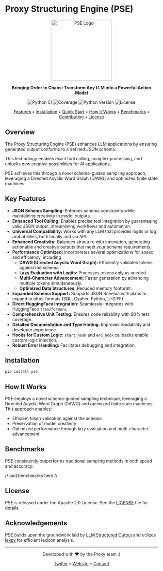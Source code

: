 # Proxy Structuring Engine (PSE)

<p align="center">
  <img src="path_to_your_logo.png" alt="PSE Logo" width="200"/>
</p>

<p align="center">
  <strong>Bringing Order to Chaos: Transform Any LLM into a Powerful Action Model</strong>
</p>

<p align="center">
  <img src="https://github.com/TheProxyCompany/proxy-structuring-engine/actions/workflows/python-app.yml/badge.svg" alt="Python CI"/>
  <img src="https://img.shields.io/badge/coverage-90%25-brightgreen" alt="Coverage"/>
  <img src="https://img.shields.io/badge/python-3.11%20%7C%203.12-blue" alt="Python Version"/>
  <img src="https://img.shields.io/badge/license-Apache%202.0-blue" alt="License"/>
</p>

<p align="center">
  <a href="#key-features">Features</a> •
  <a href="#installation">Installation</a> •
  <a href="#quick-start">Quick Start</a> •
  <a href="#how-it-works">How It Works</a> •
  <a href="#benchmarks">Benchmarks</a> •
  <a href="#contributing">Contributing</a> •
  <a href="#license">License</a>
</p>

## Overview

The Proxy Structuring Engine (PSE) enhances LLM applications by ensuring generated output conforms to a defined JSON schema.

This technology enables exact tool calling, complex processing, and unlocks new creative possibilities for AI applications.

PSE achieves this through a novel schema-guided sampling approach, leveraging a Directed Acyclic Word Graph (DAWG) and optimized finite state machines.

## Key Features

* **JSON Schema Sampling:** Enforces schema constraints while maintaining creativity in model outputs.
* **Enhanced Tool Calling:** Enables precise tool integration by guaranteeing valid JSON output, streamlining workflows and automation.
* **Universal Compatibility:** Works with any LLM that provides logits or log probabilities, both locally and via API.
* **Enhanced Creativity:** Balances structure with innovation, generating actionable and creative outputs that meet your schema requirements.
* **Performance Optimized:** Incorporates several optimizations for speed and efficiency, including:
    * **DAWG (Directed Acyclic Word Graph):** Efficiently validates tokens against the schema.
    * **Lazy Evaluation with Logits:** Processes tokens only as needed.
    * **Multi-Character Advancement:** Faster generation by advancing multiple tokens simultaneously.
    * **Optimized Data Structures:** Reduced memory footprint.
* **Expanded Schema Support:** Supports JSON Schema with plans to expand to other formats (SQL, Cypher, Python, U-DIFF).
* **Direct HuggingFace Integration:** Seamlessly integrates with HuggingFace `transformers`.
* **Comprehensive Unit Testing:** Ensures code reliability with 90% test coverage.
* **Detailed Documentation and Type Hinting:** Improves readability and developer experience.
* **Hooks for Custom Logic:** `start_hook` and `end_hook` callbacks enable custom logic injection.
* **Robust Error Handling:** Facilitates debugging and integration.

## Installation

```bash
pip install pse
```

## How It Works

PSE employs a novel schema-guided sampling technique, leveraging a Directed Acyclic Word Graph (DAWG) and optimized finite state machines. This approach enables:

- Efficient token validation against the schema
- Preservation of model creativity
- Optimized performance through lazy evaluation and multi-character advancement

## Benchmarks

PSE consistently outperforms traditional sampling methods in both speed and accuracy:

// add benchmarks here //

## License

PSE is released under the Apache 2.0 License. See the [LICENSE](LICENSE) file for details.

## Acknowledgements

PSE builds upon the groundwork laid by [LLM Structured Output](https://github.com/otriscon/llm-structured-output) and utilizes [lexpy](https://github.com/aosingh/lexpy) for efficient lexicon analysis.

---

<p align="center">
  Developed with ❤️ by the Proxy team :)
</p>

<p align="center">
  <a href="https://x.com/whatisproxy">Twitter</a> •
  <a href="https://www.what-is-proxy.com">Website</a> •
  <a href="mailto:contact@what-is-proxy.com">Contact</a>
</p>
